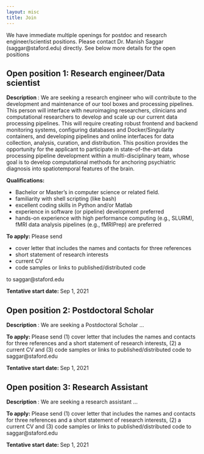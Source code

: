 ```yaml
---
layout: misc
title: Join
---
```


We have immediate multiple openings for postdoc and research engineer/scientist positions. Please contact Dr. Manish Saggar (saggar<span style="display:none">obfuscate</span>@staford.edu) directly. See below more details for the open positions

## Open position 1: Research engineer/Data scientist
<strong> Description </strong>: We are seeking a research engineer who will contribute to the development and maintenance of our tool boxes and processing pipelines. This person will interface with neuroimaging researchers, clinicians and computational researchers to develop and scale up our current data processing pipelines. This will require creating robust frontend and backend monitoring systems, configuring databases and Docker/Singularity containers, and developing pipelines and online interfaces for data collection, analysis, curation, and distribution. This position provides the opportunity for the applicant to participate in state-of-the-art data processing pipeline development within a multi-disciplinary team, whose goal is to develop computational methods for anchoring psychiatric diagnosis into spatiotemporal features of the brain.

<strong> Qualifications: </strong>
- Bachelor or Master’s in computer science or related field.
- familiarity with shell scripting (like bash)
- excellent coding skills in Python and/or Matlab
- experience in software (or pipeline) development preferred
- hands-on experience with high performance computing (e.g., SLURM), fMRI data analysis pipelines (e.g., fMRIPrep) are preferred

<strong> To apply: </strong> Please send
- cover letter that includes the names and contacts for three references
- short statement of research interests
- current CV
- code samples or links to published/distributed code

to saggar<span style="display:none">obfuscate</span>@staford.edu

<strong> Tentative start date: </strong> Sep 1, 2021


## Open position 2: Postdoctoral Scholar
<strong> Description </strong>: We are seeking a Postdoctoral Scholar ...

<strong> To apply: </strong> Please send (1) cover letter that includes the names and contacts for three references and a short statement of research interests, (2) a current CV and (3) code samples or links to published/distributed code to saggar<span style="display:none">obfuscate</span>@staford.edu

<strong> Tentative start date: </strong> Sep 1, 2021

## Open position 3: Research Assistant
<strong> Description </strong>: We are seeking a research assistant ...

<strong> To apply: </strong> Please send (1) cover letter that includes the names and contacts for three references and a short statement of research interests, (2) a current CV and (3) code samples or links to published/distributed code to saggar<span style="display:none">obfuscate</span>@staford.edu

<strong> Tentative start date: </strong> Sep 1, 2021
